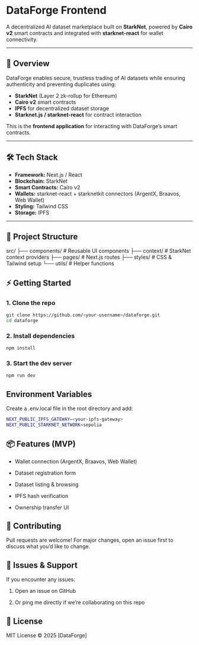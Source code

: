 # DataForge Frontend

A decentralized AI dataset marketplace built on **StarkNet**, powered by **Cairo v2** smart contracts and integrated with **starknet-react** for wallet connectivity.

---

## 🚀 Overview

DataForge enables secure, trustless trading of AI datasets while ensuring authenticity and preventing duplicates using:

- **StarkNet** (Layer 2 zk-rollup for Ethereum)
- **Cairo v2** smart contracts
- **IPFS** for decentralized dataset storage
- **Starknet.js / starknet-react** for contract interaction

This is the **frontend application** for interacting with DataForge’s smart contracts.

---

## 🛠 Tech Stack

- **Framework:** Next.js / React
- **Blockchain:** StarkNet
- **Smart Contracts:** Cairo v2
- **Wallets:** starknet-react + starknetkit connectors (ArgentX, Braavos, Web Wallet)
- **Styling:** Tailwind CSS
- **Storage:** IPFS

---

## 📂 Project Structure

src/
├── components/ # Reusable UI components
├── context/ # StarkNet context providers
├── pages/ # Next.js routes
├── styles/ # CSS & Tailwind setup
└── utils/ # Helper functions

## ⚡ Getting Started

### 1. Clone the repo

```bash
git clone https://github.com/<your-username>/dataforge.git
cd dataforge
```

### 2. Install dependencies

```bash
npm install
```

### 3. Start the dev server

```bash
npm run dev
```

## Environment Variables

Create a .env.local file in the root directory and add:

```bash
NEXT_PUBLIC_IPFS_GATEWAY=<your-ipfs-gateway>
NEXT_PUBLIC_STARKNET_NETWORK=sepolia
```

## 📦 Features (MVP)

- Wallet connection (ArgentX, Braavos, Web Wallet)

- Dataset registration form

- Dataset listing & browsing

- IPFS hash verification

- Ownership transfer UI

## 🤝 Contributing

Pull requests are welcome! For major changes, open an issue first to discuss what you’d like to change.

## 🐛 Issues & Support

If you encounter any issues:

1. Open an issue on GitHub

2. Or ping me directly if we’re collaborating on this repo

## 📜 License

MIT License © 2025 [DataForge]
